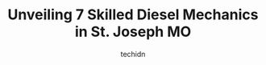 ---
layout: ampstory
image: https://images.unsplash.com/photo-1633084071177-ca4f2b048af0?ixlib=rb-4.0.3&ixid=MnwxMjA3fDB8MHxwaG90by1wYWdlfHx8fGVufDB8fHx8&auto=format&fit=crop&w=640&h=853&q=80
author: techidn
featured: false
description: If youre in need of trustworthy and skilled Diesel Mechanic in St. Joseph MO, USA, youll be pleased to discover the 7 best Diesel Mechanic in town. Their expertise and commitment to custom
title: Unveiling 7 Skilled Diesel Mechanics in St. Joseph MO
cover:
   title: Unveiling 7 Skilled Diesel Mechanics in St. Joseph MO
   subtitle: Rickpate
   background: https://images.unsplash.com/photo-1633084071177-ca4f2b048af0?ixlib=rb-4.0.3&ixid=MnwxMjA3fDB8MHxwaG90by1wYWdlfHx8fGVufDB8fHx8&auto=format&fit=crop&w=640&h=853&q=80

pages: 
 - layout: thirds
   top: <h1>#1 Starke & Sons Auto Repair</h1>
   bottom: "<p>Great prices, very knowledgeable, was referred by a family member. I think I found my new shop. I like that its veteran owned and they support other veterans. 🤙👌</p>"
   background: https://www.knot35.com/toplist/wp-content/uploads/2023/06/best-diesel-mechanic-1-in-st-joseph-mo-1685840934.jpeg
   backgroundblur: true
 - layout: thirds
   top: <h1>#2 Kruses Auto Center</h1>
   bottom: "<p>901 N Fourth St, St Joseph, MO 64501, United States</p>"
   background: https://www.knot35.com/toplist/wp-content/uploads/2023/06/best-diesel-mechanic-2-in-st-joseph-mo-1685840934.jpeg
   cta:
      link: https://www.knot35.com/toplist/unveiling-7-skilled-diesel-mechanics-in-st-joseph-mo/
      text: Unveiling 7 Skilled Diesel Mechanics in St. Joseph MO
 - layout: thirds
   top: <h1>#3 Matts Mobile Truck Repair</h1>
   bottom: "<p>3807 S Leonard Rd, St Joseph, MO 64503, United States</p>"
   background: https://www.knot35.com/toplist/wp-content/uploads/2023/06/best-diesel-mechanic-3-in-st-joseph-mo-1685840935.jpeg
   cta:
      link: https://www.knot35.com/toplist/unveiling-7-skilled-diesel-mechanics-in-st-joseph-mo/
      text: Unveiling 7 Skilled Diesel Mechanics in St. Joseph MO
 - layout: thirds
   top: <h1>#4 Dustys Auto Service</h1>
   bottom: "<p>5624 Lake Ave, St Joseph, MO 64504, United States</p>"
   background: https://images.unsplash.com/photo-1553949345-eb786bb3f7ba?ixlib=rb-4.0.3&ixid=MnwxMjA3fDB8MHxwaG90by1wYWdlfHx8fGVufDB8fHx8&auto=format&fit=crop&w=640&h=853&q=80
   cta:
      link: https://www.knot35.com/toplist/unveiling-7-skilled-diesel-mechanics-in-st-joseph-mo/
      text: Unveiling 7 Skilled Diesel Mechanics in St. Joseph MO
 - layout: thirds
   top: <h1>#5 Altec Service Center</h1>
   bottom: "<p>5202 E SE 36 Hwy, St Joseph, MO 64507, United States</p>"
   background: https://images.unsplash.com/photo-1484589065579-248aad0d8b13?ixlib=rb-4.0.3&ixid=MnwxMjA3fDB8MHxwaG90by1wYWdlfHx8fGVufDB8fHx8&auto=format&fit=crop&w=640&h=853&q=80
   cta:
      link: https://www.knot35.com/toplist/unveiling-7-skilled-diesel-mechanics-in-st-joseph-mo/
      text: Unveiling 7 Skilled Diesel Mechanics in St. Joseph MO
 - layout: thirds
   top: <h1>#6 B Js Auto Collision & Restoration INC.</h1>
   bottom: "<p>20261 US-169, St Joseph, MO 64505, United States</p>"
   background: https://images.unsplash.com/photo-1522441815192-d9f04eb0615c?ixlib=rb-4.0.3&ixid=MnwxMjA3fDB8MHxwaG90by1wYWdlfHx8fGVufDB8fHx8&auto=format&fit=crop&w=640&h=853&q=80
   cta:
      link: https://www.knot35.com/toplist/unveiling-7-skilled-diesel-mechanics-in-st-joseph-mo/
      text: Unveiling 7 Skilled Diesel Mechanics in St. Joseph MO
 - layout: thirds
   top: <h1>#7 Daves Diesel Service Inc</h1>
   bottom: "<p>4702 SE U.S. Hwy 169, St Joseph, MO 64507, United States</p>"
   background: https://images.unsplash.com/photo-1527066579998-dbbae57f45ce?ixlib=rb-4.0.3&ixid=MnwxMjA3fDB8MHxwaG90by1wYWdlfHx8fGVufDB8fHx8&auto=format&fit=crop&w=640&h=853&q=80
   cta:
      link: https://www.knot35.com/toplist/unveiling-7-skilled-diesel-mechanics-in-st-joseph-mo/
      text: Unveiling 7 Skilled Diesel Mechanics in St. Joseph MO
 - layout: thirds
   middle: Continue reading...
   background: https://images.unsplash.com/photo-1527067829737-402993088e6b?ixlib=rb-4.0.3&ixid=MnwxMjA3fDB8MHxwaG90by1wYWdlfHx8fGVufDB8fHx8&auto=format&fit=crop&w=640&h=853&q=80
   cta:
      link: https://www.knot35.com/toplist/unveiling-7-skilled-diesel-mechanics-in-st-joseph-mo/
      text: Unveiling 7 Skilled Diesel Mechanics in St. Joseph MO
      
---